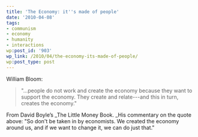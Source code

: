 ```yaml
---
title: 'The Economy: it''s made of people'
date: '2010-04-08'
tags:
- communism
- economy
- humanity
- interactions
wp:post_id: '903'
wp_link: /2010/04/the-economy-its-made-of-people/
wp:post_type: post
---
```


William Bloom:

> "...people do not work and create the economy because they want to support the economy. They create and relate---and this in turn, creates the economy."

From David Boyle’s _The Little Money Book. _His commentary on the quote above: "So don't be taken in by economists. We created the economy around us, and if we want to change it, we can do just that."
